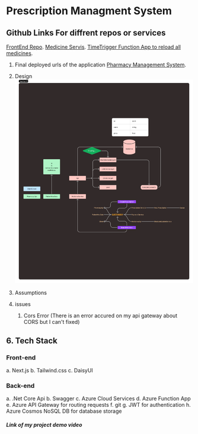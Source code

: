 # Prescription Managment System
##  Github Links For diffrent repos or services
[FrontEnd Repo](https://github.com/krycnylmz/PharmacyManagementFrontEnd).
[Medicine Servis](https://github.com/krycnylmz/MedicineServiceWebApp).
[TimeTrigger Function App to reload all medicines](https://github.com/krycnylmz/ReloadAllMedicinesTimeFunctionApp).


1.  Final deployed urls of the application
[Pharmacy Management System](https://pharmacymanagementclient.azurewebsites.net/).

2. Design
       ![System Digram](/images/diagram.png)

3. Assumptions

4. issues

    1. Cors Error (There is an error accured on my api gateway about CORS but I can't fixed)

## 6. Tech Stack
### Front-end
a. Next.js
b. Tailwind.css
c. DaisyUI
### Back-end
a. .Net Core Api
b. Swagger
c. Azure Cloud Services
d. Azure Function App
e. Azure API Gateway for routing requests
f. git
g. JWT for authentication
h. Azure Cosmos NoSQL DB for database storage

##### Link of my project demo video
